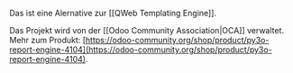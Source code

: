 Das ist eine Alernative zur [[QWeb Templating Engine]].

Das Projekt wird von der [[Odoo Community Association|OCA]] verwaltet. Mehr zum Produkt: [https://odoo-community.org/shop/product/py3o-report-engine-4104](https://odoo-community.org/shop/product/py3o-report-engine-4104).